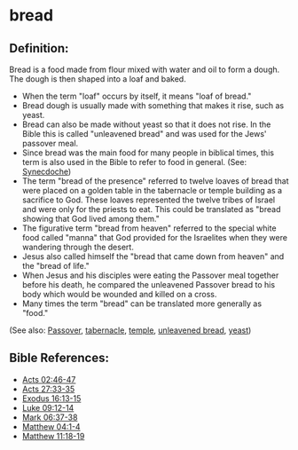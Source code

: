 # bread #

## Definition: ##

Bread is a food made from flour mixed with water and oil to form a dough. The dough is then shaped into a loaf and baked.

* When the term "loaf" occurs by itself, it means "loaf of bread."
* Bread dough is usually made with something that makes it rise, such as yeast.
* Bread can also be made without yeast so that it does not rise. In the Bible this is called "unleavened bread" and was used for the Jews' passover meal.
* Since bread was the main food for many people in biblical times, this term is also used in the Bible to refer to food in general. (See: [Synecdoche](en/ta-vol1/translate/man/figs-synecdoche))
* The term "bread of the presence" referred to twelve loaves of bread that were placed on a golden table in the tabernacle or temple building as a sacrifice to God. These loaves represented the twelve tribes of Israel and were only for the priests to eat. This could be translated as "bread showing that God lived among them." 
* The figurative term "bread from heaven" referred to the special white food called "manna" that God provided for the Israelites when they were wandering through the desert.
* Jesus also called himself the "bread that came down from heaven" and the "bread of life."
* When Jesus and his disciples were eating the Passover meal together before his death, he compared the unleavened Passover bread to his body which would be wounded and killed on a cross.
* Many times the term "bread" can be translated more generally as "food."

(See also: [Passover](../kt/passover.md), [tabernacle](../kt/tabernacle.md), [temple](../kt/temple.md), [unleavened bread](../kt/unleavenedbread.md), [yeast](../other/yeast.md)) 

## Bible References: ##

* [Acts 02:46-47](en/tn/act/help/02/46)
* [Acts 27:33-35](en/tn/act/help/27/33)
* [Exodus 16:13-15](en/tn/exo/help/16/13)
* [Luke 09:12-14](en/tn/luk/help/09/12)
* [Mark 06:37-38](en/tn/mrk/help/06/37)
* [Matthew 04:1-4](en/tn/mat/help/04/01)
* [Matthew 11:18-19](en/tn/mat/help/11/18)